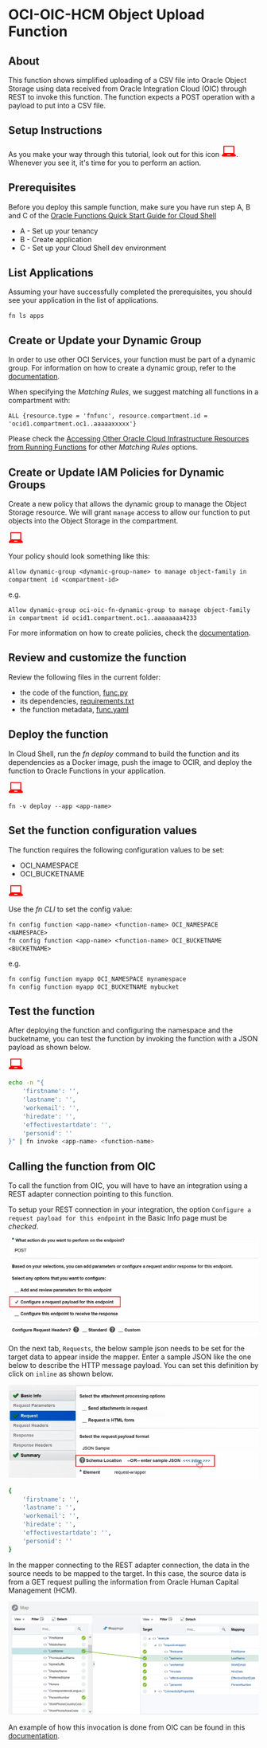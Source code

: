# OCI-OIC-HCM Object Upload Function
## About
This function shows simplified uploading of a CSV file into Oracle Object Storage using data received from Oracle Integration Cloud (OIC) through REST to invoke this function. The function expects a POST operation with a payload to put into a CSV file.



## Setup Instructions
As you make your way through this tutorial, look out for this icon ![user input icon](./images/userinput.png).
Whenever you see it, it's time for you to perform an action.


## Prerequisites
Before you deploy this sample function, make sure you have run step A, B and C of the [Oracle Functions Quick Start Guide for Cloud Shell](https://www.oracle.com/webfolder/technetwork/tutorials/infographics/oci_functions_cloudshell_quickview/functions_quickview_top/functions_quickview/index.html)
* A - Set up your tenancy
* B - Create application
* C - Set up your Cloud Shell dev environment


## List Applications 
Assuming your have successfully completed the prerequisites, you should see your 
application in the list of applications.
```
fn ls apps
```


## Create or Update your Dynamic Group
In order to use other OCI Services, your function must be part of a dynamic group. For information on how to create a dynamic group, refer to the [documentation](https://docs.cloud.oracle.com/iaas/Content/Identity/Tasks/managingdynamicgroups.htm#To).

When specifying the *Matching Rules*, we suggest matching all functions in a compartment with:
```
ALL {resource.type = 'fnfunc', resource.compartment.id = 'ocid1.compartment.oc1..aaaaaxxxxx'}
```
Please check the [Accessing Other Oracle Cloud Infrastructure Resources from Running Functions](https://docs.cloud.oracle.com/en-us/iaas/Content/Functions/Tasks/functionsaccessingociresources.htm) for other *Matching Rules* options.


## Create or Update IAM Policies for Dynamic Groups
Create a new policy that allows the dynamic group to manage the Object Storage resource. We will grant `manage` access to allow our function to put objects into the Object Storage in the compartment.

![user input icon](./images/userinput.png)

Your policy should look something like this:
```
Allow dynamic-group <dynamic-group-name> to manage object-family in compartment id <compartment-id>
```
e.g.
```
Allow dynamic-group oci-oic-fn-dynamic-group to manage object-family in compartment id ocid1.compartment.oc1..aaaaaaaa4233
```

For more information on how to create policies, check the [documentation](https://docs.cloud.oracle.com/iaas/Content/Identity/Concepts/policysyntax.htm).

## Review and customize the function
Review the following files in the current folder:
* the code of the function, [func.py](./processEmployee/func.py)
* its dependencies, [requirements.txt](./processEmployee/requirements.txt)
* the function metadata, [func.yaml](./processEmployee/func.yaml)


## Deploy the function
In Cloud Shell, run the *fn deploy* command to build the function and its dependencies as a Docker image, 
push the image to OCIR, and deploy the function to Oracle Functions in your application.

![user input icon](./images/userinput.png)
```
fn -v deploy --app <app-name>
```

## Set the function configuration values
The function requires the following configuration values to be set:
- OCI_NAMESPACE
- OCI_BUCKETNAME

![user input icon](./images/userinput.png)

Use the *fn CLI* to set the config value:
```
fn config function <app-name> <function-name> OCI_NAMESPACE <NAMESPACE>
fn config function <app-name> <function-name> OCI_BUCKETNAME <BUCKETNAME>
```
e.g.
```
fn config function myapp OCI_NAMESPACE mynamespace
fn config function myapp OCI_BUCKETNAME mybucket
```

## Test the function
After deploying the function and configuring the namespace and the bucketname, you can test the function by invoking the function with a JSON payload as shown below.

![user input icon](./images/userinput.png)
```bash
echo -n "{
    'firstname': '',
    'lastname': '',
    'workemail': '',
    'hiredate': '',
    'effectivestartdate': '',
    'personid': ''
}" | fn invoke <app-name> <function-name>
```

## Calling the function from OIC
To call the function from OIC, you will have to have an integration using a REST adapter connection pointing to this function.


To setup your REST connection in your integration, the option `Configure a request payload for this endpoint` in the Basic Info page must be *checked*. 

![Configure Request Payload Option on OIC](./images/configure-oic-request-payload-option.png)

On the next tab, `Requests`, the below sample json needs to be set for the target data to appear inside the mapper. Enter a sample JSON like the one below to describe the HTTP message payload. You can set this definition by click on `inline` as shown below.

![Configure Request Payload Definition on OIC](./images/configure-oic-payload-definition.png)

```bash
{
    'firstname': '',
    'lastname': '',
    'workemail': '',
    'hiredate': '',
    'effectivestartdate': '',
    'personid': ''
}
```

In the mapper connecting to the REST adapter connection, the data in the source needs to be mapped to the target. In this case, the source data is from a GET request pulling the information from Oracle Human Capital Management (HCM).

![Payload Mapping on OIC](./images/function-payload.png)

An example of how this invocation is done from OIC can be found in this [documentation](https://docs.oracle.com/en/cloud/paas/integration-cloud/rest-adapter/configure-rest-adapter-consume-oracle-functions.html).

